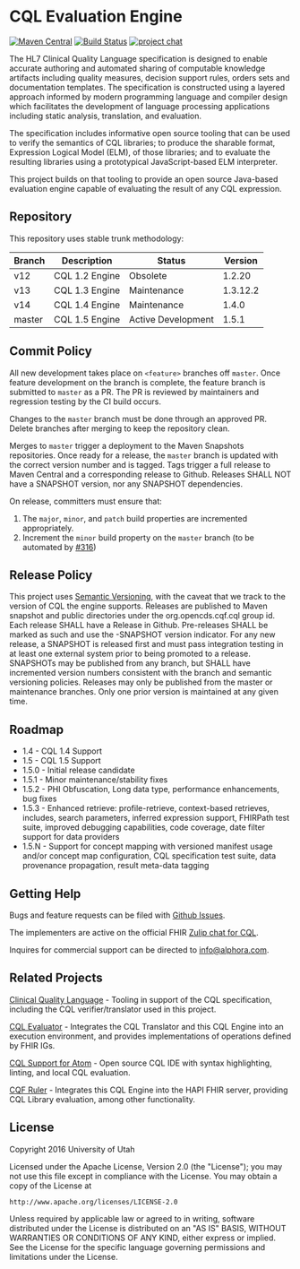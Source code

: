 # CQL Evaluation Engine

[![Maven Central](https://maven-badges.herokuapp.com/maven-central/org.opencds.cqf.cql/engine/badge.svg)](https://maven-badges.herokuapp.com/maven-central/org.opencds.cqf.cql/engine) [![Build Status](https://www.travis-ci.com/DBCG/cql_engine.svg?branch=master)](https://www.travis-ci.com/DBCG/cql_engine) [![project chat](https://img.shields.io/badge/zulip-join_chat-brightgreen.svg)](https://chat.fhir.org/#narrow/stream/179220-cql)

The HL7 Clinical Quality Language specification is designed to enable accurate authoring and automated sharing of computable knowledge artifacts including quality measures, decision support rules, orders sets and documentation templates. The specification is constructed using a layered approach informed by modern programming language and compiler design which facilitates the development of language processing applications including static analysis, translation, and evaluation.

The specification includes informative open source tooling that can be used to verify the semantics of CQL libraries; to produce the sharable format, Expression Logical Model (ELM), of those libraries; and to evaluate the resulting libraries using a prototypical JavaScript-based ELM interpreter.

This project builds on that tooling to provide an open source Java-based evaluation engine capable of evaluating the result of any CQL expression.

## Repository

This repository uses stable trunk methodology:

|Branch|Description|Status|Version
|----|----|----|----|
|v12|CQL 1.2 Engine|Obsolete|1.2.20|
|v13|CQL 1.3 Engine|Maintenance|1.3.12.2|
|v14|CQL 1.4 Engine|Maintenance|1.4.0|
|master|CQL 1.5 Engine|Active Development|1.5.1|

## Commit Policy

All new development takes place on `<feature>` branches off `master`. Once feature development on the branch is complete, the feature branch is submitted to `master` as a PR. The PR is reviewed by maintainers and regression testing by the CI build occurs.

Changes to the `master` branch must be done through an approved PR. Delete branches after merging to keep the repository clean.

Merges to `master` trigger a deployment to the Maven Snapshots repositories. Once ready for a release, the `master` branch is updated with the correct version number and is tagged. Tags trigger a full release to Maven Central and a corresponding release to Github. Releases SHALL NOT have a SNAPSHOT version, nor any SNAPSHOT dependencies.

On release, committers must ensure that:

1. The `major`, `minor`, and `patch` build properties are incremented appropriately.
2. Increment the `minor` build property on the `master` branch (to be automated by [#316](https://github.com/DBCG/cql_engine/issues/316))

## Release Policy

This project uses [Semantic Versioning](http://semver.org), with the caveat that we track to the version of CQL the engine supports. Releases are published to Maven snapshot and public directories under the org.opencds.cqf.cql group id. Each release SHALL have a Release in Github. Pre-releases SHALL be marked as such and use the -SNAPSHOT version indicator. For any new release, a SNAPSHOT is released first and must pass integration testing in at least one external system prior to being promoted to a release. SNAPSHOTs may be published from any branch, but SHALL have incremented version numbers consistent with the branch and semantic versioning policies. Releases may only be published from the master or maintenance branches. Only one prior version is maintained at any given time.

## Roadmap

* 1.4 - CQL 1.4 Support
* 1.5 - CQL 1.5 Support
* 1.5.0 - Initial release candidate
* 1.5.1 - Minor maintenance/stability fixes
* 1.5.2 - PHI Obfuscation, Long data type, performance enhancements, bug fixes
* 1.5.3 - Enhanced retrieve: profile-retrieve, context-based retrieves, includes, search parameters, inferred expression support, FHIRPath test suite, improved debugging capabilities, code coverage, date filter support for data providers
* 1.5.N - Support for concept mapping with versioned manifest usage and/or concept map configuration, CQL specification test suite, data provenance propagation, result meta-data tagging

## Getting Help

Bugs and feature requests can be filed with [Github Issues](https://github.com/DBCG/cql_engine/issues).

The implementers are active on the official FHIR [Zulip chat for CQL](https://chat.fhir.org/#narrow/stream/179220-cql).

Inquires for commercial support can be directed to [info@alphora.com](info@alphora.com).

## Related Projects

[Clinical Quality Language](https://github.com/cqframework/clinical_quality_language) - Tooling in support of the CQL specification, including the CQL verifier/translator used in this project.

[CQL Evaluator](https://github.com/DBCG/cql-evaluator) - Integrates the CQL Translator and this CQL Engine into an execution environment, and provides implementations of operations defined by FHIR IGs.

[CQL Support for Atom](https://atom.io/packages/language-cql) - Open source CQL IDE with syntax highlighting, linting, and local CQL evaluation.

[CQF Ruler](https://github.com/DBCG/cqf-ruler) - Integrates this CQL Engine into the HAPI FHIR server, providing CQL Library evaluation, among other functionality.

## License

Copyright 2016 University of Utah

Licensed under the Apache License, Version 2.0 (the "License");
you may not use this file except in compliance with the License.
You may obtain a copy of the License at

    http://www.apache.org/licenses/LICENSE-2.0

Unless required by applicable law or agreed to in writing, software
distributed under the License is distributed on an "AS IS" BASIS,
WITHOUT WARRANTIES OR CONDITIONS OF ANY KIND, either express or implied.
See the License for the specific language governing permissions and
limitations under the License.
